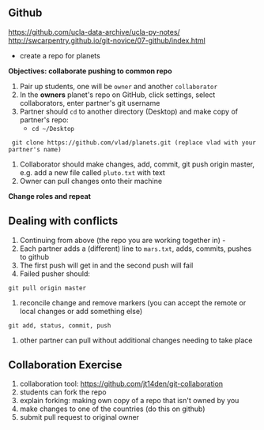 ## Github

<https://github.com/ucla-data-archive/ucla-py-notes/>
<http://swcarpentry.github.io/git-novice/07-github/index.html>

* create a repo for planets

**Objectives: collaborate pushing to common repo**

1. Pair up students, one will be `owner` and another `collaborator`
1. In the **owners** planet's repo on GitHub, click settings, select collaborators, enter partner's git username
1. Partner should `cd` to another directory (Desktop) and make copy of partner's repo:
   * `cd ~/Desktop`
  ~~~
   git clone https://github.com/vlad/planets.git (replace vlad with your partner's name)
  ~~~
1. Collaborator should make changes, add, commit, git push origin master, e.g. add a new file called `pluto.txt` with text
1. Owner can pull changes onto their machine

**Change roles and repeat**

## Dealing with conflicts

1. Continuing from above (the repo you are working together in) -
1. Each partner adds a (different) line to `mars.txt`, adds, commits, pushes to github
1. The first push will get in and the second push will fail
1. Failed pusher should:

~~~
git pull origin master
~~~

1. reconcile change and remove markers (you can accept the remote or local changes or add something else)

~~~
git add, status, commit, push
~~~

1. other partner can pull without additional changes needing to take place

## Collaboration Exercise

1. collaboration tool: https://github.com/jt14den/git-collaboration
1. students can fork the repo
1. explain forking: making own copy of a repo that isn't owned by you
1. make changes to one of the countries (do this on github)
1. submit pull request to original owner

